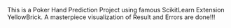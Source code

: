 This is a Poker Hand Prediction Project using famous ScikitLearn Extension YellowBrick. 
A masterpiece visualization of Result and Errors are done!!!

